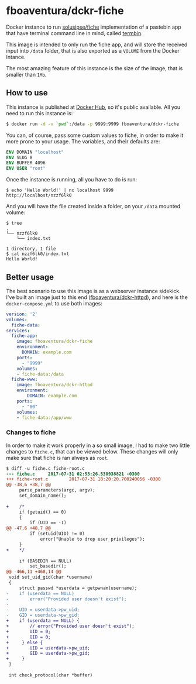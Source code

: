 # fboaventura/dckr-fiche

Docker instance to run [solusipse/fiche](https://github.com/solusipse/fiche) implementation of a pastebin app that have terminal command line in mind, called [termbin](https://termbin.com).

This image is intended to only run the fiche app, and will store the received input into `/data` folder, that is also exported as a `VOLUME` from the Docker Intance.

The most amazing feature of this instance is the size of the image, that is smaller than `1Mb`.
## How to use

This instance is published at [Docker Hub](https://hub.docker.com/r/fboaventura/dckr-fiche/), so it's public available.  All you need to run this instance is:

```bash
$ docker run -d -v `pwd`:/data -p 9999:9999 fboaventura/dckr-fiche
```

You can, of course, pass some custom values to fiche, in order to make it more prone to your usage.  The variables, and their defaults are:

```dockerfile
ENV DOMAIN "localhost"
ENV SLUG 8
ENV BUFFER 4096
ENV USER "root"
```

Once the instance is running, all you have to do is run:

```
$ echo 'Hello World!' | nc localhost 9999
http://localhost/nzzf6lk0
```

And you will have the file created inside a folder, on your `/data` mounted volume:

```
$ tree
.
└── nzzf6lk0
    └── index.txt

1 directory, 1 file
$ cat nzzf6lk0/index.txt 
Hello World!
```

## Better usage

The best scenario to use this image is as a webserver instance sidekick.  I've built an image just to this end ([fboaventura/dckr-httpd](https://hub.docker.com/r/fboaventura/dckr-httpd/)), and here is the `docker-compose.yml` to use both images:

```YAML
version: '2'
volumes:
  fiche-data:
services:
  fiche-app:
    image: fboaventura/dckr-fiche
    environment:
      DOMAIN: example.com
    ports:
      - "9999"
    volumes:
    - fiche-data:/data
  fiche-www:
    image: fboaventura/dckr-httpd
    environment:
        DOMAIN: example.com
    ports:
      - "80"
    volumes:
    - fiche-data:/app/www
```

### Changes to fiche

In order to make it work properly in a so small image, I had to make two little changes to `fiche.c`, that can be viewed below. These changes will only make sure that fiche is ran always as `root`.

```diff
$ diff -u fiche.c fiche-root.c 
--- fiche.c     2017-07-31 02:53:26.530938821 -0300
+++ fiche-root.c        2017-07-31 18:20:20.700240056 -0300
@@ -38,6 +38,7 @@
     parse_parameters(argc, argv);
     set_domain_name();
 
+    /*
     if (getuid() == 0)
     {
         if (UID == -1)
@@ -47,6 +48,7 @@
         if (setuid(UID) != 0)
             error("Unable to drop user privileges");
     }
+    */
 
     if (BASEDIR == NULL)
         set_basedir();
@@ -466,11 +468,14 @@
 void set_uid_gid(char *username)
 {
     struct passwd *userdata = getpwnam(username);
-    if (userdata == NULL)
-        error("Provided user doesn't exist");
-
-    UID = userdata->pw_uid;
-    GID = userdata->pw_gid;
+    if (userdata == NULL) {
+        // error("Provided user doesn't exist");
+        UID = 0;
+        GID = 0;
+     } else {
+        UID = userdata->pw_uid;
+        GID = userdata->pw_gid;
+     }
 }
 
 int check_protocol(char *buffer)
```


